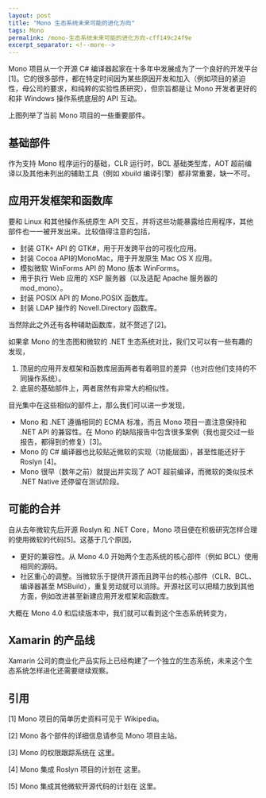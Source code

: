 ```yaml
---
layout: post
title: "Mono 生态系统未来可能的进化方向"
tags: Mono
permalink: /mono-生态系统未来可能的进化方向-cff149c24f9e
excerpt_separator: <!--more-->
---
```


Mono 项目从一个开源 C# 编译器起家在十多年中发展成为了一个良好的开发平台[1]。它的很多部件，都在特定时间因为某些原因开发和加入（例如项目的紧迫性，母公司的要求，和纯粹的实验性质研究），但宗旨都是让 Mono 开发者更好的和非 Windows 操作系统底层的 API 互动。
<!--more-->

上图列举了当前 Mono 项目的一些重要部件。

## 基础部件

作为支持 Mono 程序运行的基础，CLR 运行时，BCL 基础类型库，AOT 超前编译以及其他未列出的辅助工具（例如 xbuild 编译引擎）都非常重要，缺一不可。

## 应用开发框架和函数库

要和 Linux 和其他操作系统原生 API 交互，并将这些功能暴露给应用程序，其他部件也一一被开发出来。比较值得注意的包括，

* 封装 GTK+ API 的 GTK#，用于开发跨平台的可视化应用。
* 封装 Cocoa API的MonoMac，用于开发原生 Mac OS X 应用。
* 模拟微软 WinForms API 的 Mono 版本 WinForms。
* 用于执行 Web 应用的 XSP 服务器（以及适配 Apache 服务器的 mod_mono）。
* 封装 POSIX API 的 Mono.POSIX 函数库。
* 封装 LDAP 操作的 Novell.Directory 函数库。

当然除此之外还有各种辅助函数库，就不赘述了[2]。

如果拿 Mono 的生态图和微软的 .NET 生态系统对比，我们又可以有一些有趣的发现，

1. 顶层的应用开发框架和函数库层面两者有着明显的差异（也对应他们支持的不同操作系统）。
1. 底层的基础部件上，两者居然有非常大的相似性。

目光集中在这些相似的部件上，那么我们可以进一步发现，

* Mono 和 .NET 遵循相同的 ECMA 标准，而且 Mono 项目一直注意保持和 .NET API 的兼容性。在 Mono 的缺陷报告中包含很多案例（我也提交过一些报告，都得到的修复）[3]。
* Mono 的 C# 编译器也比较贴近微软的实现（功能层面），甚至性能还好于Roslyn [4]。
* Mono 很早（数年之前）就提出并实现了 AOT 超前编译，而微软的类似技术 .NET Native 还停留在测试阶段。

## 可能的合并

自从去年微软先后开源 Roslyn 和 .NET Core，Mono 项目便在积极研究怎样合理的使用微软的代码[5]。这基于几个原因，

* 更好的兼容性。从 Mono 4.0 开始两个生态系统的核心部件（例如 BCL）使用相同的源码。
* 社区重心的调整。当微软乐于提供开源而且跨平台的核心部件（CLR、BCL、编译器甚至 MSBuild），重复劳动就可以消除。开源社区可以把精力放到其他方面，例如改进甚至新建应用开发框架和函数库。

大概在 Mono 4.0 和后续版本中，我们就可以看到这个生态系统转变为，

## Xamarin 的产品线

Xamarin 公司的商业化产品实际上已经构建了一个独立的生态系统，未来这个生态系统怎样进化还需要继续观察。

## 引用

[1] Mono 项目的简单历史资料可见于 Wikipedia。

[2] Mono 各个部件的详细信息请参见 Mono 项目主站。

[3] Mono 的权限跟踪系统在 这里。

[4] Mono 集成 Roslyn 项目的计划在 这里。

[5] Mono 集成其他微软开源代码的计划在 这里。